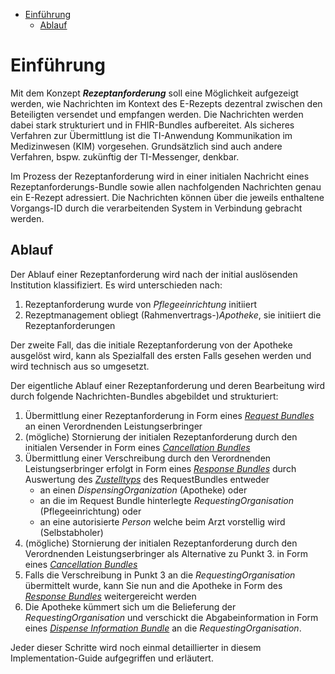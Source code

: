 - [Einführung](#einführung)
  - [Ablauf](#ablauf)

# Einführung

Mit dem Konzept  _**Rezeptanforderung**_  soll eine Möglichkeit aufgezeigt werden, wie Nachrichten im Kontext des E-Rezepts dezentral zwischen den Beteiligten versendet und empfangen werden. Die Nachrichten werden dabei stark strukturiert und in FHIR-Bundles aufbereitet. Als sicheres Verfahren zur Übermittlung ist die TI-Anwendung Kommunikation im Medizinwesen (KIM) vorgesehen. Grundsätzlich sind auch andere Verfahren, bspw. zukünftig der TI-Messenger, denkbar.

Im Prozess der Rezeptanforderung wird in einer initialen Nachricht eines Rezeptanforderungs-Bundle sowie allen nachfolgenden Nachrichten genau ein E-Rezept adressiert. Die Nachrichten können über die jeweils enthaltene Vorgangs-ID durch die verarbeitenden System in Verbindung gebracht werden.

## Ablauf

Der Ablauf einer Rezeptanforderung wird nach der initial auslösenden Institution klassifiziert. Es wird unterschieden nach:

1. Rezeptanforderung wurde von _Pflegeeinrichtung_ initiiert
2. Rezeptmanagement obliegt (Rahmenvertrags-)_Apotheke_, sie initiiert die Rezeptanforderungen

Der zweite Fall, das die initiale Rezeptanforderung von der Apotheke ausgelöst wird, kann als Spezialfall des ersten Falls gesehen werden und wird technisch aus so umgesetzt.

Der eigentliche Ablauf einer Rezeptanforderung und deren Bearbeitung wird durch folgende Nachrichten-Bundles abgebildet und strukturiert:

1. Übermittlung einer Rezeptanforderung in Form eines  _[Request Bundles](https://simplifier.net/erezept-medicationrequest-communication/gem_pr_erp_medreq_requestbundle)_  an einen Verordnenden Leistungserbringer
2. (mögliche) Stornierung der initialen Rezeptanforderung durch den initialen Versender in Form eines  _[Cancellation Bundles](https://simplifier.net/erezept-medicationrequest-communication/gem_pr_erp_medreq_cancellationbundle)_
3. Übermittlung einer Verschreibung durch den Verordnenden Leistungserbringer erfolgt in Form eines  [_Response Bundles_](https://simplifier.net/erezept-medicationrequest-communication/gem_pr_erp_medreq_responsebundle)  durch Auswertung des  [_Zustelltyps_](https://simplifier.net/erezept-medicationrequest-communication/prescriptiondeliverytypecs)  des RequestBundles entweder
    - an einen  _DispensingOrganization_  (Apotheke) oder
    - an die im Request Bundle hinterlegte  _RequestingOrganisation_  (Pflegeeinrichtung) oder
    - an eine autorisierte  _Person_  welche beim Arzt vorstellig wird (Selbstabholer)
4. (mögliche) Stornierung der initialen Rezeptanforderung durch den Verordnenden Leistungserbringer als Alternative zu Punkt 3. in Form eines  _[Cancellation Bundles](https://simplifier.net/erezept-medicationrequest-communication/gem_pr_erp_medreq_cancellationbundle)_
5. Falls die Verschreibung in Punkt 3 an die  _RequestingOrganisation_  übermittelt wurde, kann Sie nun and die Apotheke in Form des  [_Response Bundles_](https://simplifier.net/erezept-medicationrequest-communication/gem_pr_erp_medreq_responsebundle)  weitergereicht werden
6. Die Apotheke kümmert sich um die Belieferung der  _RequestingOrganisation_  und verschickt die Abgabeinformation in Form eines  [_Dispense Information Bundle_](https://simplifier.net/erezept-medicationrequest-communication/gem_pr_erp_medreq_dispenseinformationbundle)  an die  _RequestingOrganisation_.

Jeder dieser Schritte wird noch einmal detaillierter in diesem Implementation-Guide aufgegriffen und erläutert.
